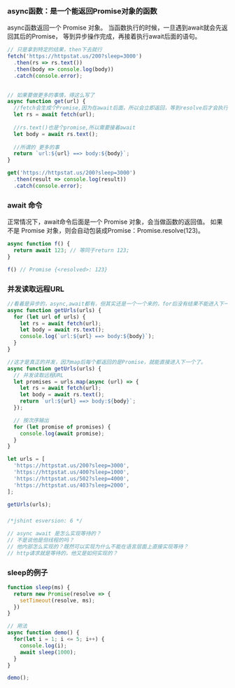 ### async函数：是一个能返回Promise对象的函数
async函数返回一个 Promise 对象。
当函数执行的时候，一旦遇到await就会先返回其后的Promise，
等到异步操作完成，再接着执行await后面的语句。

```js
// 只是拿到特定的结果，then下去就行
fetch('https://httpstat.us/200?sleep=3000')
  .then(rs => rs.text())
  .then(body => console.log(body))
  .catch(console.error);
  

// 如果要做更多的事情，得这么写了
async function get(url) {
  //fetch会生成个Promise,因为在await后面，所以会立即返回，等到resolve后才会执行后面的语句
  let rs = await fetch(url);
  
  //rs.text()也是个promise,所以需要接着await
  let body = await rs.text();
  
  //所谓的 更多的事
  return `url:${url} ==> body:${body}`;
}

get('https://httpstat.us/200?sleep=3000')
  .then(result => console.log(result))
  .catch(console.error);

```




### await 命令
正常情况下，await命令后面是一个 Promise 对象，会当做函数的返回值。 如果不是 Promise 对象，则会自动包装成Promise：Promise.resolve(123)。
```js
async function f() {
  return await 123; // 等同于return 123;
}

f() // Promise {<resolved>: 123}
```


### 并发读取远程URL

```js
//看着是异步的，async,await都有，但其实还是一个一个来的，for后没有结果不能进入下一个
async function getUrls(urls) {
  for (let url of urls) {
    let rs = await fetch(url);
    let body = await rs.text();
    console.log(`url:${url} ==> body:${body}`);
  }
}
```


```js
//这才是真正的并发，因为map后每个都返回的是Promise，就能直接进入下一个了。
async function getUrls(urls) {
  // 并发读取远程URL
  let promises = urls.map(async (url) => {
    let rs = await fetch(url);
    let body = await rs.text();
    return `url:${url} ==> body:${body}`;
  });

  // 按次序输出
  for (let promise of promises) {
    console.log(await promise);
  }
}

let urls = [
  'https://httpstat.us/200?sleep=3000',
  'https://httpstat.us/400?sleep=1000',
  'https://httpstat.us/502?sleep=4000',
  'https://httpstat.us/403?sleep=2000',
];

getUrls(urls);
```




### 

```js
/*jshint esversion: 6 */

// async await 是怎么实现等待的？
// 不是说他是但线程的吗？
// 他内部怎么实现的？既然可以实现为什么不能在语言层面上直接实现等待？
// http请求就是等待的，他又是如何实现的？

```




### sleep的例子

```js
function sleep(ms) {
  return new Promise(resolve => {
    setTimeout(resolve, ms);
  })
}

// 用法
async function demo() {
  for(let i = 1; i <= 5; i++) {
    console.log(i);
    await sleep(1000);
  }
}

demo();
```






